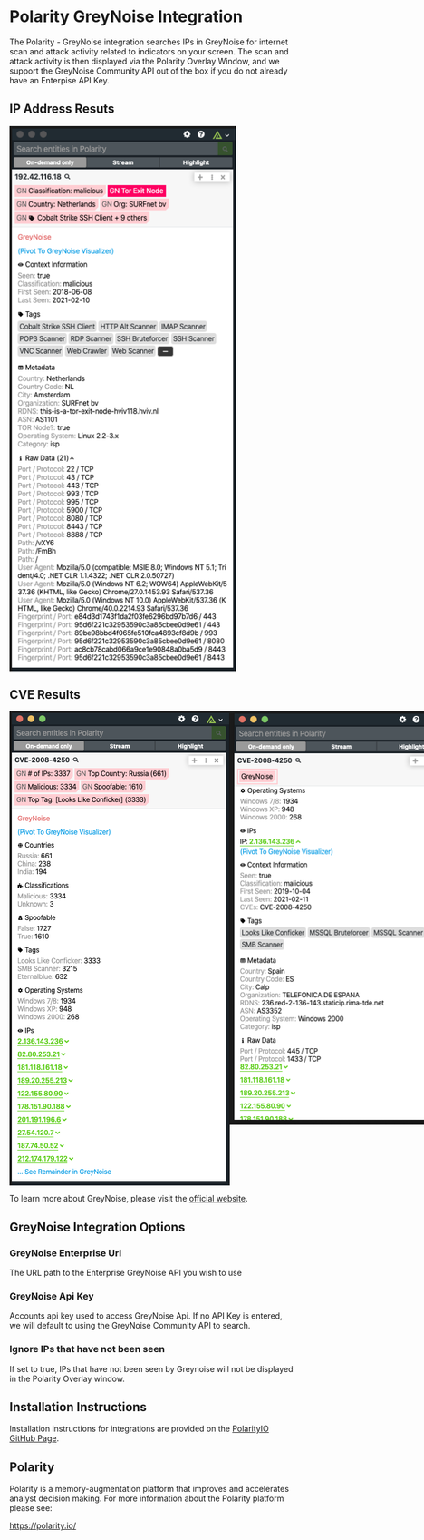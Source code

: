 # Polarity GreyNoise Integration
The Polarity - GreyNoise integration searches IPs in GreyNoise for internet scan and attack activity related to indicators on your screen.  The scan and attack activity is then displayed via the Polarity Overlay Window, and we support the GreyNoise Community API out of the box if you do not already have an Enterpise API Key.

## IP Address Resuts
<div style="display: flex; justify-content: flex-start; align-items: flex-start;">
  <img width="400" alt="Integration Example IP Address" src="./assets/ip.png">
</div>

## CVE Results
<div style="display: flex; justify-content: flex-start; align-items: flex-start;">
  <img width="400" alt="Integration Example IP Address" src="./assets/cve.png">
  <img width="400" alt="Integration Example Indicators" src="./assets/cve-expanded-ip.png">
</div>

To learn more about GreyNoise, please visit the [official website](https://greynoise.io).


## GreyNoise Integration Options

### GreyNoise Enterprise Url
The URL path to the Enterprise GreyNoise API you wish to use

### GreyNoise Api Key
Accounts api key used to access GreyNoise Api. If no API Key is entered, we will default to using the GreyNoise Community API to search.

### Ignore IPs that have not been seen
If set to true, IPs that have not been seen by Greynoise will not be displayed in the Polarity Overlay window.



## Installation Instructions

Installation instructions for integrations are provided on the [PolarityIO GitHub Page](https://polarityio.github.io/).

## Polarity

Polarity is a memory-augmentation platform that improves and accelerates analyst decision making.  For more information about the Polarity platform please see:

https://polarity.io/
